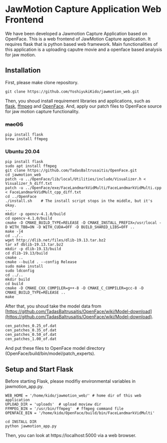 # JawMotion Capture Application Web Frontend
We have been developed a Jawmotion Capture Application based on OpenFace. This is a web frontend of JawMotion Capture application.
It requires flask that is python based web framework.
Main functionalities of this application is a uploading caputre movie and a openface based analysis for jaw motion.

## Installation
First, please make clone repository.
```
git clone https://github.com/YoshiyukiKido/jawmotion_web.git
```
Then, you shoud install requirement libraries and applications, such as [flask](https://flask.palletsprojects.com/en/2.0.x/), [ffmpeg](https://www.ffmpeg.org/) and [OpenFace](https://github.com/TadasBaltrusaitis/OpenFace/wiki/Model-download).
And, apply our patch files to OpenFace source for jaw motion capture functionality.

### ~~macOS~~
```
pip install flask
brew install ffmpeg
```

### Ubuntu 20.04
```
pip install flask
sudo apt install ffmpeg
git clone https://github.com/TadasBaltrusaitis/OpenFace.git
cd jawmotion_web
patch -u ../OpenFace/lib/local/Utilities/include/Visualizer.h < Visualizer_h_diff.txt
patch -u ../OpenFace/exe/FaceLandmarkVidMulti/FaceLandmarkVidMulti.cpp < FaceLandmarkVidMult_cpp_diff.txt
cd ../OpenFace
./install.sh    # The install script stops in the middle, but it's okay.
...
mkdir -p opencv-4.1.0/build
cd opencv-4.1.0/build
cmake -D CMAKE_BUILD_TYPE=RELEASE -D CMAKE_INSTALL_PREFIX=/usr/local -D WITH_TBB=ON -D WITH_CUDA=OFF -D BUILD_SHARED_LIBS=OFF ..
make -j4
cd ../..
wget http://dlib.net/files/dlib-19.13.tar.bz2
tar xf dblib-19.13.tar.bz2
mkdir -p dlib-19.13/build
cd dlib-19.13/build
cmake ..
cmake --build . --config Release
sudo make install
sudo ldconfig
cd ../..
mkdir build
cd build
cmake -D CMAKE_CXX_COMPILER=g++-8 -D CMAKE_C_COMPILER=gcc-8 -D CMAKE_BUILD_TYPE=RELEASE ..
make
```

After that, you shoud take the model data from [https://github.com/TadasBaltrusaitis/OpenFace/wiki/Model-download](https://github.com/TadasBaltrusaitis/OpenFace/wiki/Model-download).
```
cen_patches_0.25_of.dat
cen_patches_0.35_of.dat
cen_patches_0.50_of.dat
cen_patches_1.00_of.dat
```
And put these files to OpenFace model directory (OpenFace/build/bin/model/patch_experts).

## Setup and Start Flask
Before starting Flask, please modifiy environmental variables in jawmotion_app.py.
```
WEB_HOME = '/home/kido/jawmotion_web/' # home dir of this web application
UPLOAD_DIR = 'uploads'  # upload moview dir
FFMPEG_BIN = '/usr/bin/ffmpeg'  # ffmpeg command file
OPENFACE_BIN = '/home/kido/OpenFace/build/bin/FaceLandmarkVidMulti'
```

```
cd INSTALL DIR
python jawmotion_app.py
```
Then, you can look at https://localhost:5000 via a web browser.
